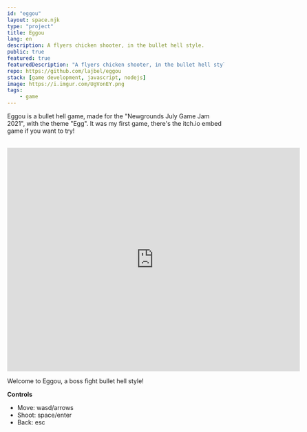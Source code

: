 ```yaml
---
id: "eggou"
layout: space.njk
type: "project"
title: Eggou
lang: en
description: A flyers chicken shooter, in the bullet hell style.
public: true
featured: true
featuredDescription: "A flyers chicken shooter, in the bullet hell style. My first completed game with Kaboom.js"
repo: https://github.com/lajbel/eggou
stack: [game development, javascript, nodejs]
image: https://i.imgur.com/UgVonEY.png
tags:
    - game
---
```


Eggou is a bullet hell game, made for the "Newgrounds July Game Jam 2021", with
the theme "Egg". It was my first game, there's the itch.io embed game if you
want to try!

<br>

<iframe frameborder="" src="https://itch.io/embed-upload/8640582?color=ebb2b2" width="680" height="520"><a href="https://lajbel.itch.io/eggou">Play Eggou on itch.io</a></iframe>

Welcome to Eggou, a boss fight bullet hell style!

**Controls**

- Move: wasd/arrows
- Shoot: space/enter
- Back: esc
